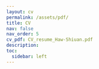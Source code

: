 ```yaml
---
layout: cv
permalink: /assets/pdf/
title: CV
nav: false
nav_order: 5
cv_pdf: CV_resume_Haw-Shiuan.pdf
description: 
toc:
  sidebar: left
---
```

